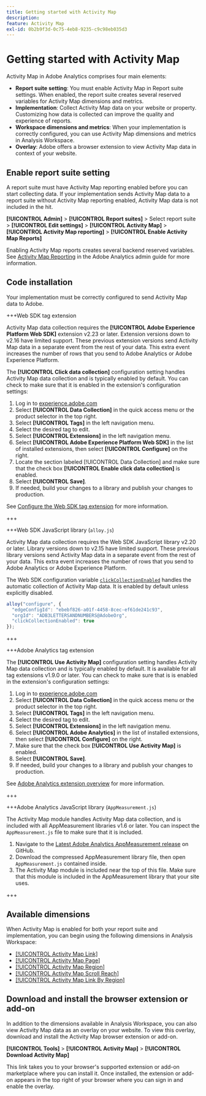 ```yaml
---
title: Getting started with Activity Map
description:
feature: Activity Map
exl-id: 0b2b9f3d-0c75-4eb8-9235-c9c98eb035d3
---
```

# Getting started with Activity Map

Activity Map in Adobe Analytics comprises four main elements:

* **Report suite setting**: You must enable Activity Map in Report suite settings. When enabled, the report suite creates several reserved variables for Activity Map dimensions and metrics.
* **Implementation**: Collect Activity Map data on your website or property. Customizing how data is collected can improve the quality and experience of reports.
* **Workspace dimensions and metrics**: When your implementation is correctly configured, you can use Activity Map dimensions and metrics in Analysis Workspace.
* **Overlay**: Adobe offers a browser extension to view Activity Map data in context of your website.

## Enable report suite setting

A report suite must have Activity Map reporting enabled before you can start collecting data. If your implementation sends Activity Map data to a report suite without Activity Map reporting enabled, Activity Map data is not included in the hit.

**[!UICONTROL Admin]** > **[!UICONTROL Report suites]** > Select report suite > **[!UICONTROL Edit settings]** > **[!UICONTROL Activity Map]** > **[!UICONTROL Activity Map reporting]** > **[!UICONTROL Enable Activity Map Reports]**

Enabling Activity Map reports creates several backend reserved variables. See [Activity Map Reporting](/help/admin/admin/c-manage-report-suites/c-edit-report-suites/activity-map.md) in the Adobe Analytics admin guide for more information.

## Code installation

Your implementation must be correctly configured to send Activity Map data to Adobe.

+++Web SDK tag extension

Activity Map data collection requires the **[!UICONTROL Adobe Experience Platform Web SDK]** extension v2.23 or later. Extension versions down to v2.16 have limited support. These previous extension versions send Activity Map data in a separate event from the rest of your data. This extra event increases the number of rows that you send to Adobe Analytics or Adobe Experience Platform.

The **[!UICONTROL Click data collection]** configuration setting handles Activity Map data collection and is typically enabled by default. You can check to make sure that it is enabled in the extension's configuration settings:

1. Log in to [experience.adobe.com](https://experience.adobe.com)
1. Select **[!UICONTROL Data Collection]** in the quick access menu or the product selector in the top right.
1. Select **[!UICONTROL Tags]** in the left navigation menu.
1. Select the desired tag to edit.
1. Select **[!UICONTROL Extensions]** in the left navigation menu.
1. Select **[!UICONTROL Adobe Experience Platform Web SDK]** in the list of installed extensions, then select **[!UICONTROL Configure]** on the right.
1. Locate the section labeled [!UICONTROL Data Collection] and make sure that the check box **[!UICONTROL Enable click data collection]** is enabled.
1. Select **[!UICONTROL Save]**.
1. If needed, build your changes to a library and publish your changes to production.

See [Configure the Web SDK tag extension](https://experienceleague.adobe.com/en/docs/experience-platform/tags/extensions/client/web-sdk/web-sdk-extension-configuration#data-collection) for more information.

+++

+++Web SDK JavaScript library (`alloy.js`)

Activity Map data collection requires the Web SDK JavaScript library v2.20 or later. Library versions down to v2.15 have limited support. These previous library versions send Activity Map data in a separate event from the rest of your data. This extra event increases the number of rows that you send to Adobe Analytics or Adobe Experience Platform.

The Web SDK configuration variable [`clickCollectionEnabled`](https://experienceleague.adobe.com/en/docs/experience-platform/web-sdk/commands/configure/clickcollectionenabled) handles the automatic collection of Activity Map data. It is enabled by default unless explicitly disabled.

```js
alloy("configure", {
  "edgeConfigId": "ebebf826-a01f-4458-8cec-ef61de241c93",
  "orgId": "ADB3LETTERSANDNUMBERS@AdobeOrg",
  "clickCollectionEnabled": true
});
```

+++

+++Adobe Analytics tag extension

The **[!UICONTROL Use Activity Map]** configuration setting handles Activity Map data collection and is typically enabled by default. It is available for all tag extensions v1.9.0 or later. You can check to make sure that is is enabled in the extension's configuration settings:

1. Log in to [experience.adobe.com](https://experience.adobe.com)
1. Select **[!UICONTROL Data Collection]** in the quick access menu or the product selector in the top right.
1. Select **[!UICONTROL Tags]** in the left navigation menu.
1. Select the desired tag to edit.
1. Select **[!UICONTROL Extensions]** in the left navigation menu.
1. Select **[!UICONTROL Adobe Analytics]** in the list of installed extensions, then select **[!UICONTROL Configure]** on the right.
1. Make sure that the check box **[!UICONTROL Use Activity Map]** is enabled.
1. Select **[!UICONTROL Save]**.
1. If needed, build your changes to a library and publish your changes to production.

See [Adobe Analytics extension overview](https://experienceleague.adobe.com/en/docs/experience-platform/tags/extensions/client/analytics/overview) for more information.

+++

+++Adobe Analytics JavaScript library (`AppMeasurement.js`)

The Activity Map module handles Activity Map data collection, and is included with all AppMeasurement libraries v1.6 or later. You can inspect the `AppMeasurement.js` file to make sure that it is included.

1. Navigate to the [Latest Adobe Analytics AppMeasurement release](https://github.com/adobe/appmeasurement/releases/latest) on GitHub.
1. Download the compressed AppMeasurement library file, then open `AppMeasurement.js` contained inside.
1. The Activity Map module is included near the top of this file. Make sure that this module is included in the AppMeasurement library that your site uses.

+++

## Available dimensions

When Activity Map is enabled for both your report suite and implementation, you can begin using the following dimensions in Analysis Workspace:

* [[!UICONTROL Activity Map Link]](/help/components/dimensions/activity-map-link.md)
* [[!UICONTROL Activity Map Page]](/help/components/dimensions/activity-map-page.md)
* [[!UICONTROL Activity Map Region]](/help/components/dimensions/activity-map-region.md)
* [[!UICONTROL Activity Map Scroll Reach]](/help/components/dimensions/activity-map-scroll-reach.md)
* [[!UICONTROL Activity Map Link By Region]](/help/components/dimensions/activity-map-link-by-region.md)

## Download and install the browser extension or add-on

In addition to the dimensions available in Analysis Workspace, you can also view Activity Map data as an overlay on your website. To view this overlay, download and install the Activity Map browser extension or add-on.

**[!UICONTROL Tools]** > **[!UICONTROL Activity Map]** > **[!UICONTROL Download Activity Map]**

This link takes you to your browser's supported extension or add-on marketplace where you can install it. Once installed, the extension or add-on appears in the top right of your browser where you can sign in and enable the overlay.
